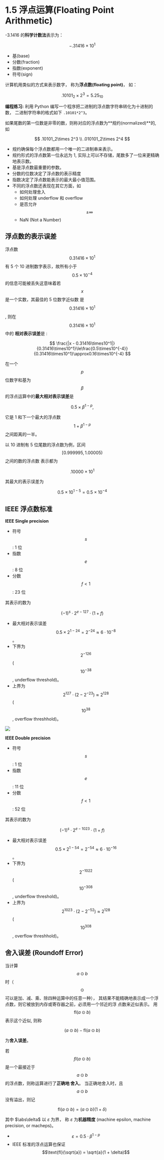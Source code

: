 # 1.5 浮点运算(Floating Point Arithmetic)


-3.1416 的**科学计数法**表示为：

$$
-.31416\times 10^1
$$

* 基(base) 
* 分数(fraction)
* 指数(exponent)
* 符号(sign)

计算机用类似的方式来表示数字， 称为**浮点数(floating point)**， 如：

$$
.10101_2\times 2^3 = 5.25_{10}
$$

**编程练习:** 利用 Python 编写一个程序把二进制的浮点数字符串转化为十进制的数，
二进制字符串的格式如下 `.10101*2^3`。


如果尾数的第一位数是非零的数，则称对应的浮点数为**规约(normalized)**的, 如

$$
.10101_2\times 2^3 \\
.010101_2\times 2^4
$$


* 规约确保每个浮点数都用一个唯一的二进制串来表示。
* 规约形式的浮点数第一位永远为 1, 实际上可以不存储，尾数多了一位来更精确地表示数。
* 基是浮点数最重要的参数。
* 分数的位数决定了浮点数的表示精度
* 指数决定了浮点数能表示的最大最小值范围。
* 不同的浮点数还表现在其它方面，如
    + 如何处理舍入
    + 如何处理 underflow 和 overflow
    + 是否允许 $$\pm\infty$$
    + NaN (Not a Number)

## 浮点数的表示误差

浮点数 $$ 0.31416\times 10^1 $$ 有 5 个 10 进制数字表示，故所有小于 $$ 0.5\times
10^{-4} $$ 的信息可能被丢失这意味着若 $$x$$ 是一个实数，其最佳的 5 位数字近似数
是 $$0.31416 \times 10^1$$, 则在 $$0.31416 \times 10^1$$ 中的 **相对表示误差**是
:

$$
\frac{|x - 0.31416\times10^1|}{0.31416\times10^1}\le\frac{0.5\times10^{-4}}{0.31416\times10^1}\approx0.16\times10^{-4}
$$


在一个 $$p$$ 位数字和基为 $$\beta$$ 的浮点运算中的**最大相对表示误差**是

$$
0.5\times\beta^{1-p},
$$

它是 1 和下一个最大的浮点数 $$1 + \beta^{1-p}$$ 之间距离的一半。

以 10 进制有 5 位尾数的浮点数为例，区间 $$[0.999995, 1.00005)$$ 之间的数的浮点数
表示都为 

$$
.10000\times 10^1
$$

其最大的表示误差为

$$
0.5\times 10^{1-5} = 0.5\times 10^{-4}
$$

## IEEE 浮点数标准

**IEEE Single precision**

* 符号 $$s$$: 1 位
* 指数 $$e$$: 8 位
* 分数 $$f<1$$: 23 位

其表示的数为

$$ 
(-1)^s\cdot 2^{e-127} \cdot (1 + f) 
$$

* 最大相对表示误差 $$0.5\times 2^{1 - 24} = 2^{-24} \approx 6\cdot 10^{-8}$$。
* 下界为 $$2^{-126}$$ ($$ 10^{-38}$$, underflow threshold)。
* 上界为 $$2^{127}\cdot (2 - 2^{-23}) \approx 2^{128}$$ ($$ 10^{38}$$, overflow threshhold)。

![](./figures/floatnumber.png)

**IEEE Double precision**

* 符号 $$s$$: 1 位
* 指数 $$e$$: 11 位
* 分数 $$f<1$$: 52 位

其表示的数为

$$ 
(-1)^s\cdot 2^{e-1023} \cdot (1 + f) 
$$

* 最大相对表示误差 $$0.5\times 2^{1 - 54} = 2^{-54} \approx 6\cdot 10^{-16}$$。
* 下界为 $$2^{-1022}$$ ($$ 10^{-308}$$, underflow threshold)。
* 上界为 $$2^{1023}\cdot (2 - 2^{-52}) \approx 2^{128}$$ ($$ 10^{308}$$, overflow threshhold)。

## 舍入误差 (Roundoff Error)

当计算 $$a\odot b$$ 时（ $$\odot$$ 可以是加、减、乘、除四种运算中的任意一种），
其结果不能精确地表示成一个浮点数，则它被放到内存或寄存器之前，必须用一个邻近的浮
点数来近似表示。 用 $$\text{fl}(a\odot b)$$ 表示这个近似, 则称

$$ 
(a\odot b) - \text{fl}(a\odot b)
$$ 

为**舍入误差**。


若 $$fl(a\odot b)$$ 是一个最接近于 $$a\odot b$$ 的浮点数，则称运算进行了**正确地
舍入**。 当正确地舍入时，且 $$a\odot b$$ 没有溢出，则记

$$
\text{fl}(a\odot b) = (a\odot b)(1 + \delta)
$$

其中 $\abs\delta$ 以 $\varepsilon$ 为界， 称 $\varepsilon$ 为**机器精度**
(machine epsilon, machine precision, or macheps)。

* $$ \varepsilon = 0.5\cdot\beta^{1-p}$$
* IEEE 标准的浮点运算也保证 $$\text{fl}(\sqrt{a}) = \sqrt{a}(1 + \delta)$$ 
